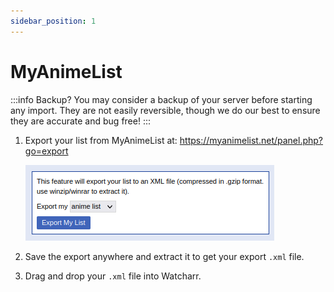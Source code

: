 ```yaml
---
sidebar_position: 1
---
```


# MyAnimeList

:::info Backup?
You may consider a backup of your server before starting any import. They are not easily reversible, though we do our best to ensure they are accurate and bug free!
:::

1. Export your list from MyAnimeList at: https://myanimelist.net/panel.php?go=export

   ![Hovering over poster](./img/mal/export.png)

2. Save the export anywhere and extract it to get your export `.xml` file.

3. Drag and drop your `.xml` file into Watcharr.
